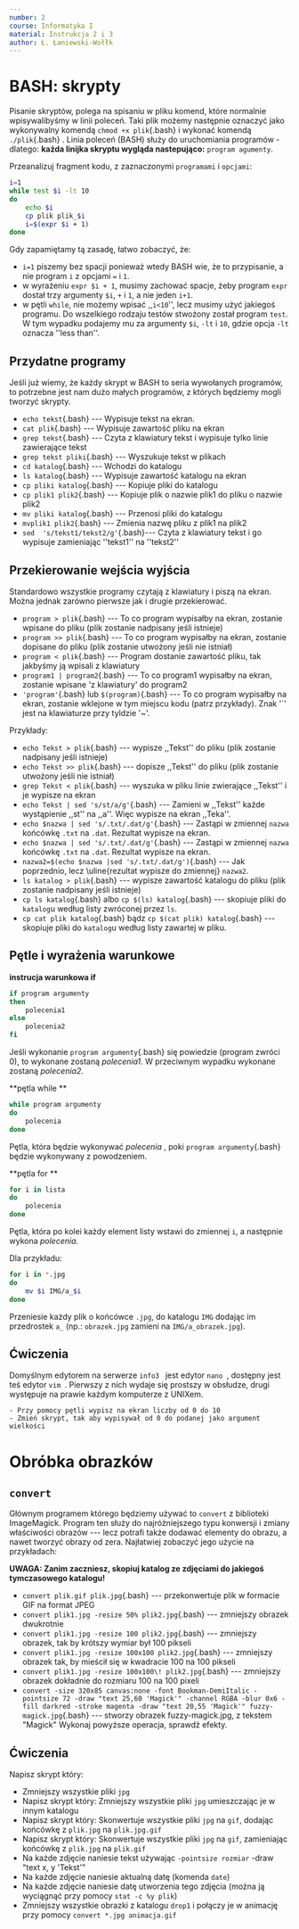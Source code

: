 ```yaml
---
number: 2
course: Informatyka I
material: Instrukcja 2 i 3
author: Ł. Łaniewski-Wołłk
---
```



# BASH: skrypty
Pisanie skryptów, polega na spisaniu w pliku komend, które normalnie wpisywalibyśmy w linii poleceń. Taki plik możemy następnie oznaczyć jako wykonywalny komendą `chmod +x plik`{.bash} i wykonać komendą `./plik`{.bash} . Linia poleceń (BASH) służy do uruchomiania programów - dlatego: **każda linijka skryptu wygląda nastepująco:** `program agumenty`.

Przeanalizuj fragment kodu, z zaznaczonymi `programami` i `opcjami`:
```Bash
i=1
while test $i -lt 10
do
	echo $i
	cp plik plik_$i
	i=$(expr $i + 1)
done
```

Gdy zapamiętamy tą zasadę, łatwo zobaczyć, że:

- `i=1` piszemy bez spacji ponieważ wtedy BASH wie, że to przypisanie, a nie program `i` z opcjami `=` i `1`. 
- w wyrażeniu `expr $i + 1`, musimy zachować spacje, żeby program `expr` dostał trzy argumenty `$i`, `+` i `1`, a nie jeden `i+1`.
- w pętli `while`, nie możemy wpisać ,,`i<10`'', lecz musimy użyć jakiegoś programu. Do wszelkiego rodzaju testów stwożony został program `test`. W tym wypadku podajemy mu za argumenty `$i`, `-lt` i `10`, gdzie opcja `-lt` oznacza ''less than''.

## Przydatne programy
Jeśli już wiemy, że każdy skrypt w BASH to seria wywołanych programów, to potrzebne jest nam dużo małych programów, z których będziemy mogli tworzyć skrypty.

- `echo tekst`{.bash} --- Wypisuje tekst na ekran.
- `cat plik`{.bash} --- Wypisuje zawartość pliku na ekran
- `grep tekst`{.bash} --- Czyta z klawiatury tekst i wypisuje tylko linie zawierające tekst
- `grep tekst pliki`{.bash} --- Wyszukuje tekst w plikach
- `cd katalog`{.bash} --- Wchodzi do katalogu
- `ls katalog`{.bash} --- Wypisuje zawartość katalogu na ekran
- `cp pliki katalog`{.bash} --- Kopiuje pliki do katalogu
- `cp plik1 plik2`{.bash} --- Kopiuje plik o nazwie plik1 do pliku o nazwie plik2
- `mv pliki katalog`{.bash} --- Przenosi pliki do katalogu
- `mvplik1 plik2`{.bash} --- Zmienia nazwę pliku z plik1 na plik2
- `sed  's/tekst1/tekst2/g'`{.bash}--- Czyta z klawiatury tekst i go wypisuje zamieniając ''tekst1'' na ''tekst2''


## Przekierowanie wejścia wyjścia
Standardowo wszystkie programy czytają z klawiatury i piszą na ekran. Można jednak zarówno pierwsze jak i drugie przekierować.

- `program > plik`{.bash} --- To co program wypisałby na ekran, zostanie wpisane do pliku (plik zostanie nadpisany jeśli istnieje)
- `program >> plik`{.bash} --- To co program wypisałby na ekran, zostanie dopisane do pliku (plik zostanie utwożony jeśli nie istniał)
- `program < plik`{.bash} --- Program dostanie zawartość pliku, tak jakbyśmy ją wpisali z klawiatury
- `program1 | program2`{.bash} --- To co program1 wypisałby na ekran, zostanie wpisane 'z klawiatury' do program2
- `'program'`{.bash} lub `$(program)`{.bash} --- To co program wypisałby na ekran, zostanie wklejone w tym miejscu kodu (patrz przykłady). Znak '\`' jest na klawiaturze przy tyldzie '~'.

Przykłady:

- `echo Tekst > plik`{.bash} --- wypisze ,,Tekst'' do pliku (plik zostanie nadpisany jeśli istnieje)
- `echo Tekst >> plik`{.bash} --- dopisze ,,Tekst'' do pliku (plik zostanie utwożony jeśli nie istniał)
- `grep Tekst < plik`{.bash} --- wyszuka w pliku linie zwierające ,,Tekst'' i je wypisze na ekran
- `echo Tekst | sed 's/st/a/g'`{.bash} --- Zamieni w ,,Tekst'' każde wystąpienie ,,st'' na ,,a''. Więc wypisze na ekran ,,Teka''.
- `echo $nazwa | sed 's/.txt/.dat/g'`{.bash} --- Zastąpi w zmiennej `nazwa` końcówkę `.txt` na `.dat`. Rezultat wypisze na ekran.
- `echo $nazwa | sed 's/.txt/.dat/g'`{.bash} --- Zastąpi w zmiennej `nazwa` końcówkę `.txt` na `.dat`. Rezultat wypisze na ekran.
- `nazwa2=$(echo $nazwa |sed 's/.txt/.dat/g')`{.bash} --- Jak poprzednio, lecz \uline{rezultat wypisze do zmiennej} `nazwa2`.
- `ls katalog > plik`{.bash} --- wypisze zawartość katalogu do pliku (plik zostanie nadpisany jeśli istnieje)
- `cp ls katalog`{.bash} albo `cp $(ls) katalog`{.bash} --- skopiuje pliki do `katalog`u według listy zwróconej przez `ls`.
- `cp cat plik katalog`{.bash} bądz `cp $(cat plik) katalog`{.bash} --- skopiuje pliki do `katalog`u według listy zawartej w pliku.



## Pętle i wyrażenia warunkowe

**instrucja warunkowa if**

```Bash
if program argumenty
then
	polecenia1
else
	polecenia2
fi
```
Jeśli wykonanie `program argumenty`{.bash} się powiedzie (program zwróci $0$), to wykonane zostaną _polecenia1_. W przeciwnym wypadku wykonane zostaną _polecenia2_.



**pętla while **

```Bash
while program argumenty
do
	polecenia
done
```
Pętla, która będzie wykonywać _polecenia_ , poki `program argumenty`{.bash} będzie wykonywany z powodzeniem.



**pętla for **

```Bash
for i in lista
do
	polecenia
done
```

Pętla, która po kolei każdy element listy wstawi do zmiennej `i`, a następnie wykona _polecenia_.

Dla przykładu:

```Bash
for i in *.jpg
do
	mv $i IMG/a_$i
done
```

Przeniesie każdy plik o końcówce `.jpg`, do katalogu `IMG` dodając im przedrostek `a_` (np.: `obrazek.jpg` zamieni na `IMG/a_obrazek.jpg`).


## Ćwiczenia

Domyślnym edytorem na serwerze `info3 ` jest edytor `nano `, dostępny jest teś edytor `vim `. Pierwszy z nich wydaje się prostszy w obsłudze, drugi występuje na prawie każdym komputerze z UNIXem.

	- Przy pomocy pętli wypisz na ekran liczby od 0 do 10
	- Zmień skrypt, tak aby wypisywał od 0 do podanej jako argument wielkości



# Obróbka obrazków

## `convert`
Głównym programem którego będziemy używać to `convert` z biblioteki ImageMagick. Program ten służy do najróżniejszego typu konwersji i zmiany właściwości obrazów --- lecz potrafi także dodawać elementy do obrazu, a nawet tworzyć obrazy od zera. Najłatwiej zobaczyć jego użycie na przykładach:

**UWAGA: Zanim zaczniesz, skopiuj katalog ze zdjęciami do jakiegoś tymczasowego katalogu!**

- `convert plik.gif plik.jpg`{.bash} --- przekonwertuje plik w formacie GIF na format JPEG
- `convert plik1.jpg -resize 50% plik2.jpg`{.bash} --- zmniejszy obrazek dwukrotnie
- `convert plik1.jpg -resize 100 plik2.jpg`{.bash} --- zmniejszy obrazek, tak by krótszy wymiar był 100 pikseli
- `convert plik1.jpg -resize 100x100 plik2.jpg`{.bash} --- zmniejszy obrazek tak, by mieścił się w kwadracie 100 na 100 pikseli
- `convert plik1.jpg -resize 100x100\! plik2.jpg`{.bash} --- zmniejszy obrazek dokładnie do rozmiaru 100 na 100 pixeli
- `convert -size 320x85 canvas:none -font Bookman-DemiItalic -pointsize 72 -draw "text 25,60 'Magick'" -channel RGBA -blur 0x6 -fill darkred -stroke magenta -draw "text 20,55 'Magick'" fuzzy-magick.jpg`{.bash} --- stworzy obrazek fuzzy-magick.jpg, z tekstem "Magick"
Wykonaj powyższe operacja, sprawdź efekty.



## Ćwiczenia
Napisz skrypt który:

- Zmniejszy wszystkie pliki `jpg`
- Napisz skrypt który: Zmniejszy wszystkie pliki `jpg` umieszczając je w innym katalogu
- Napisz skrypt który: Skonwertuje wszystkie pliki `jpg` na `gif`, dodając końcówkę z `plik.jpg` na `plik.jpg.gif`
- Napisz skrypt który: Skonwertuje wszystkie pliki `jpg` na `gif`, zamieniając końcówkę z `plik.jpg` na `plik.gif`
- Na każde zdjęcie naniesie tekst używając `-pointsize rozmiar` -draw "text x, y 'Tekst'"
- Na każde zdjęcie naniesie aktualną datę (komenda `date`)
- Na każde zdjęcie naniesie datę utworzenia tego zdjęcia (można ją wyciągnąć przy pomocy `stat -c %y plik`)
- Zmniejszy wszystkie obrazki z katalogu `drop1` i połączy je w animację przy pomocy `convert *.jpg animacja.gif`


